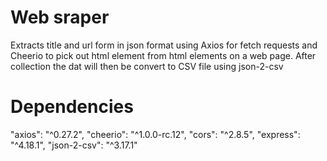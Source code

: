 # Web sraper
  Extracts title and url  form  in json format  using Axios for fetch requests and Cheerio to pick out html element from html elements on a web page. After collection the dat will then be convert to CSV file using json-2-csv

# Dependencies
  "axios": "^0.27.2",
  "cheerio": "^1.0.0-rc.12",
  "cors": "^2.8.5",
  "express": "^4.18.1",
  "json-2-csv": "^3.17.1"